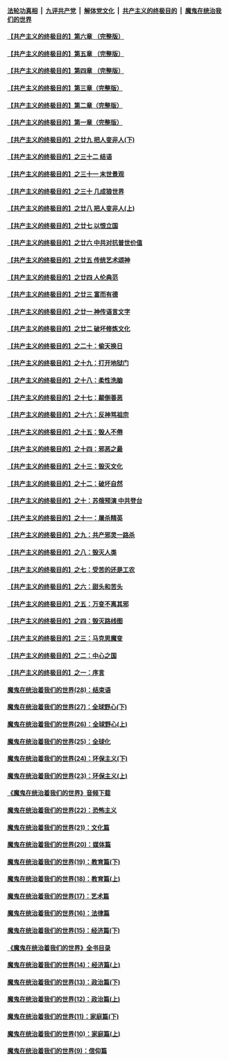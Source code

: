 ####  [法轮功真相](../../../../basic/blob/master/README.md?t=03091903) &nbsp;|&nbsp; [九评共产党](../../../../9ping.md/blob/master/README.md?t=03091903) &nbsp;|&nbsp; [解体党文化](../../../../jtdwh.md/blob/master/README.md?t=03091903)  &nbsp;|&nbsp; [共产主义的终极目的](../../../../gczydzjmd.md/blob/master/README.md?t=03091903) &nbsp;|&nbsp; [魔鬼在统治我们的世界](../../../../mgztzwmdsj.md/blob/master/README.md?t=03091903) 

#### [【共产主义的终极目的】第六章 （完整版）](../pages/nsc422/n11428913.md?t=03091903) 

#### [【共产主义的终极目的】第五章 （完整版）](../pages/nsc422/n11428912.md?t=03091903) 

#### [【共产主义的终极目的】第四章 （完整版）](../pages/nsc422/n11428907.md?t=03091903) 

#### [【共产主义的终极目的】第三章（完整版）](../pages/nsc422/n11428848.md?t=03091903) 

#### [【共产主义的终极目的】第二章（完整版）](../pages/nsc422/n11428831.md?t=03091903) 

#### [【共产主义的终极目的】第一章（完整版）](../pages/nsc422/n11417651.md?t=03091903) 

#### [【共产主义的终极目的】之廿九 把人变非人(下)](../pages/nsc422/n11344140.md?t=03091903) 

#### [【共产主义的终极目的】之三十二 结语](../pages/nsc422/n11360535.md?t=03091903) 

#### [【共产主义的终极目的】之三十一 末世景观](../pages/nsc422/n11351129.md?t=03091903) 

#### [【共产主义的终极目的】之三十 几成狼世界](../pages/nsc422/n11348280.md?t=03091903) 

#### [【共产主义的终极目的】之廿八 把人变非人(上)](../pages/nsc422/n11340492.md?t=03091903) 

#### [【共产主义的终极目的】之廿七 以恨立国](../pages/nsc422/n11336944.md?t=03091903) 

#### [【共产主义的终极目的】之廿六 中共对抗普世价值](../pages/nsc422/n11324785.md?t=03091903) 

#### [【共产主义的终极目的】之廿五 传统艺术颂神](../pages/nsc422/n11296396.md?t=03091903) 

#### [【共产主义的终极目的】之廿四 人伦典范](../pages/nsc422/n11296397.md?t=03091903) 

#### [【共产主义的终极目的】之廿三 富而有德](../pages/nsc422/n11283598.md?t=03091903) 

#### [【共产主义的终极目的】之廿一 神传语言文字](../pages/nsc422/n11263265.md?t=03091903) 

#### [【共产主义的终极目的】之廿二 破坏修炼文化](../pages/nsc422/n11245728.md?t=03091903) 

#### [【共产主义的终极目的】之二十：偷天换日](../pages/nsc422/n11238846.md?t=03091903) 

#### [【共产主义的终极目的】之十九：打开地狱门](../pages/nsc422/n11206376.md?t=03091903) 

#### [【共产主义的终极目的】之十八：柔性洗脑](../pages/nsc422/n11199994.md?t=03091903) 

#### [【共产主义的终极目的】之十七：颠倒善恶](../pages/nsc422/n11179782.md?t=03091903) 

#### [【共产主义的终极目的】之十六：反神骂祖宗](../pages/nsc422/n11166798.md?t=03091903) 

#### [【共产主义的终极目的】之十五：毁人不倦](../pages/nsc422/n11166792.md?t=03091903) 

#### [【共产主义的终极目的】之十四：邪恶之最](../pages/nsc422/n11150249.md?t=03091903) 

#### [【共产主义的终极目的】之十三：毁灭文化](../pages/nsc422/n11135227.md?t=03091903) 

#### [【共产主义的终极目的】之十二：破坏自然](../pages/nsc422/n11135214.md?t=03091903) 

#### [【共产主义的终极目的】之十：苏俄预演 中共登台](../pages/nsc422/n11118424.md?t=03091903) 

#### [【共产主义的终极目的】之十一：屠杀精英](../pages/nsc422/n11118442.md?t=03091903) 

#### [【共产主义的终极目的】之九：共产邪灵一路杀](../pages/nsc422/n11114139.md?t=03091903) 

#### [【共产主义的终极目的】之八：毁灭人类](../pages/nsc422/n11108503.md?t=03091903) 

#### [【共产主义的终极目的】之七：受苦的还是工农](../pages/nsc422/n11101809.md?t=03091903) 

#### [【共产主义的终极目的】之六：甜头和苦头](../pages/nsc422/n11096971.md?t=03091903) 

#### [【共产主义的终极目的】之五：万变不离其邪](../pages/nsc422/n11091285.md?t=03091903) 

#### [【共产主义的终极目的】之四：毁灭路线图](../pages/nsc422/n11086284.md?t=03091903) 

#### [【共产主义的终极目的】之三：马克思魔变](../pages/nsc422/n11061941.md?t=03091903) 

#### [【共产主义的终极目的】之二：中心之国](../pages/nsc422/n11047728.md?t=03091903) 

#### [【共产主义的终极目的】之一：序言](../pages/nsc422/n11086077.md?t=03091903) 

#### [魔鬼在统治着我们的世界(28)：结束语](../pages/nsc422/n10936246.md?t=03091903) 

#### [魔鬼在统治着我们的世界(27)：全球野心(下)](../pages/nsc422/n10928319.md?t=03091903) 

#### [魔鬼在统治着我们的世界(26)：全球野心(上)](../pages/nsc422/n10900318.md?t=03091903) 

#### [魔鬼在统治着我们的世界(25)：全球化](../pages/nsc422/n10788205.md?t=03091903) 

#### [魔鬼在统治着我们的世界(24)：环保主义(下)](../pages/nsc422/n10695307.md?t=03091903) 

#### [魔鬼在统治着我们的世界(23)：环保主义(上)](../pages/nsc422/n10688613.md?t=03091903) 

#### [《魔鬼在统治着我们的世界》音频下载](../pages/nsc422/n10635553.md?t=03091903) 

#### [魔鬼在统治着我们的世界(22)：恐怖主义](../pages/nsc422/n10614727.md?t=03091903) 

#### [魔鬼在统治着我们的世界(21)：文化篇](../pages/nsc422/n10597706.md?t=03091903) 

#### [魔鬼在统治着我们的世界(20)：媒体篇](../pages/nsc422/n10586579.md?t=03091903) 

#### [魔鬼在统治着我们的世界(19)：教育篇(下)](../pages/nsc422/n10564808.md?t=03091903) 

#### [魔鬼在统治着我们的世界(18)：教育篇(上)](../pages/nsc422/n10526970.md?t=03091903) 

#### [魔鬼在统治着我们的世界(17)：艺术篇](../pages/nsc422/n10499093.md?t=03091903) 

#### [魔鬼在统治着我们的世界(16)：法律篇](../pages/nsc422/n10485969.md?t=03091903) 

#### [魔鬼在统治着我们的世界(15)：经济篇(下)](../pages/nsc422/n10469975.md?t=03091903) 

#### [《魔鬼在统治着我们的世界》全书目录](../pages/nsc422/n10464261.md?t=03091903) 

#### [魔鬼在统治着我们的世界(14)：经济篇(上)](../pages/nsc422/n10457370.md?t=03091903) 

#### [魔鬼在统治着我们的世界(13)：政治篇(下)](../pages/nsc422/n10448270.md?t=03091903) 

#### [魔鬼在统治着我们的世界(12)：政治篇(上)](../pages/nsc422/n10444576.md?t=03091903) 

#### [魔鬼在统治着我们的世界(11)：家庭篇(下)](../pages/nsc422/n10440961.md?t=03091903) 

#### [魔鬼在统治着我们的世界(10)：家庭篇(上)](../pages/nsc422/n10435448.md?t=03091903) 

#### [魔鬼在统治着我们的世界(9)：信仰篇](../pages/nsc422/n10432159.md?t=03091903) 

